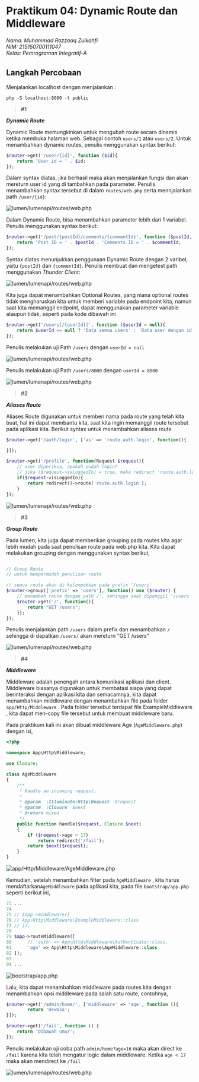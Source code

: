 # Praktikum 04: Dynamic Route dan Middleware

###### Nama: Muhammad Razzaaq Zulkahfi<br>NIM: 215150700111047<br>Kelas: Pemrograman Integratif-A

## **Langkah Percobaan**

Menjalankan localhost dengan menjalankan :

```
php -S localhost:8000 -t public
```

> **#1**

_**Dynamic Route**_

Dynamic Route memungkinkan untuk mengubah route secara dinamis ketika membuka halaman web. Sebagai contoh `users/1` atau `users/2`. Untuk menambahkan dynamic routes, penulis menggunakan syntax berikut:

```php
$router->get('/user/{id}', function ($id){
    return 'User id = ' . $id;
});
```

Dalam syntax diatas, jika berhasil maka akan menjalankan fungsi dan akan mereturn user id yang di tambahkan pada parameter. Penulis menambahkan syntax tersebut di dalam `routes/web.php` serta mennjalankan path `/user/{id}`:

![lumen/lumenapi/routes/web.php](<../Screenshoot/assets_praktikum_5/langkah_5_ (2).png> "lumen/lumenapi/routes/web.php")

Dalam Dynamic Route, bisa menambahkan parameter lebih dari 1 variabel. Penulis menggunakan syntax berikut:

```php
$router->get('/post/{postId}/comments/{commentId}', function ($postId, $commentId) {
    return 'Post ID = ' . $postId . 'Comments ID = ' . $commentId;
});
```

Syntax diatas menunjukkan penggunaan Dynamic Route dengan 2 varibel, yaitu `{postId}` dan `{commentId}`. Penulis membuat dan mengetest path menggunakan _Thunder Client_:

![lumen/lumenapi/routes/web.php](<../Screenshoot/assets_praktikum_5/langkah_5_ (3).png> "lumen/lumenapi/routes/web.php")

Kita juga dapat menambahkan Optional Routes, yang mana optional
routes tidak mengharuskan kita untuk memberi variable pada endpoint kita, namun saat kita memanggil endpoint, dapat menggunakan parameter variable ataupun tidak, seperti pada
kode dibawah ini

```php
$router->get('/users[/{userId}]', function ($userId = null){
    return $userId == null ? 'Data semua users' : 'Data user dengan id ' . $userId;
});
```

Penulis melakukan uji Path `/users` dengan `userId = null`

![lumen/lumenapi/routes/web.php](<../Screenshoot/assets_praktikum_5/langkah_5_ (4).png> "lumen/lumenapi/routes/web.php")

Penulis melakukan uji Path `/users/8000` dengan `userId = 8000`

![lumen/lumenapi/routes/web.php](<../Screenshoot/assets_praktikum_5/langkah_5_ (5).png> "lumen/lumenapi/routes/web.php")

> **#2**

_**Aliases Route**_

Aliases Route digunakan untuk memberi nama pada route yang telah kita buat, hal ini dapat membantu kita, saat kita ingin memanggil route tersebut pada aplikasi kita. Berikut syntax untuk menambahkan aliases route

```php
$router->get('/auth/login', ['as' => 'route.auth.login', function(){

}]);

$router->get('/profile', function(Request $request){
    // user diperiksa, apakah sudah login?
    // jika ($request->isLoggedIn) = true, maka redirect 'route.auth.login'
    if($request->isLoggedIn){
        return redirect()->route('route.auth.login');
    }
});
```

![lumen/lumenapi/routes/web.php](<../Screenshoot/assets_praktikum_5/langkah_5_ (6).png> "lumen/lumenapi/routes/web.php")

> **#3**

_**Group Route**_

Pada lumen, kita juga dapat memberikan grouping pada routes kita agar lebih mudah pada saat penulisan route pada web.php kita. Kita dapat melakukan grouping dengan menggunakan syntax berikut,

```php

// Group Route
// untuk mempermudah penulisan route

// semua route akan di kelompokkan pada prefix '/users'
$router->group(['prefix' => 'users'], function() use ($router) {
    // menambah route dengan path'/', sehingga saat dipanggil '/users + /'
    $router->get('/', function(){
        return "GET /users";
    });
});
```

Penulis menjalankan path `/users` dalam prefix dan menambahkan `/` sehingga di dapatkan `/users/` akan mereturn "GET /users"

![lumen/lumenapi/routes/web.php](<../Screenshoot/assets_praktikum_5/langkah_5_ (7).png> "lumen/lumenapi/routes/web.php")

> **#4**

_**Middleware**_

Middleware adalah penengah antara komunikasi aplikasi dan client. Middleware biasanya digunakan untuk membatasi siapa yang dapat berinteraksi dengan aplikasi kita dan semacamnya, kita dapat menambahkan middleware dengan menambahkan file pada folder `app/Http/Middleware` . Pada folder tersebut terdapat file ExampleMiddleware , kita dapat men-copy file tersebut untuk membuat middleware baru.

Pada praktikum kali ini akan dibuat middleware Age (`AgeMiddleware.php`) dengan isi,

```php
<?php

namespace App\Http\Middleware;

use Closure;

class AgeMiddleware
{
    /**
     * Handle an incoming request.
     *
     * @param  \Illuminate\Http\Request  $request
     * @param  \Closure  $next
     * @return mixed
     */
    public function handle($request, Closure $next)
    {
        if ($request->age < 17)
            return redirect('/fail');
        return $next($request);
    }
}

```

![app/Http/Middleware/AgeMiddleware.php](<../Screenshoot/assets_praktikum_5/langkah_5_ (10).png> "app/Http/Middleware/AgeMiddleware.php")

Kemudian, setelah menambahkan filter pada `AgeMiddleware` , kita harus mendaftarkan`AgeMiddleware` pada aplikasi kita, pada file `bootstrap/app.php` seperti berikut ini,

```php
73 ...
74
75 // $app->middleware([
76 // App\Http\Middleware\ExampleMiddleware::class
77 // ]);
78
79 $app->routeMiddleware([
80      // 'auth' => App\Http\Middleware\Authenticate::class,
81      'age' => App\Http\Middleware\AgeMiddleware::class
82 ]);
83
84 ...

```

![bootstrap/app.php](<../Screenshoot/assets_praktikum_5/langkah_5_ (8).png> "bootstrap/app.php")

Lalu, kita dapat menambahkan middleware pada routes kita dengan menambahkan opsi middleware pada salah satu route, contohnya,

```php
$router->get('/admin/home/', ['middleware' => 'age', function (){
        return 'Dewasa';
}]);

$router->get('/fail', function () {
    return 'Dibawah umur';
});
```

Penulis melakukan uji coba path `admin/home?age=16` maka akan direct ke `/fail` karena kita telah mengatur logic dalam middleware. Ketika `age < 17` maka akan mendirect ke `/fail`

![lumen/lumenapi/routes/web.php](<../Screenshoot/assets_praktikum_5/langkah_5_ (9).png> "lumen/lumenapi/routes/web.php")
